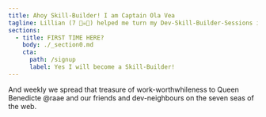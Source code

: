 ```yaml
---
title: Ahoy Skill-Builder! I am Captain Ola Vea
tagline: Lillian (7 🏴‍☠️👸) helped me turn my Dev-Skill-Builder-Sessions into a treasure hunt. So that every Dev-Skill-Builder-Session i do makes my work-life worthwhile. That's the treasure of work-worthwhileness I am hunting in my treasure hunt.
sections:
  - title: FIRST TIME HERE?
    body: ./_section0.md
    cta:
      path: /signup
      label: Yes I will become a Skill-Builder!
---
```


And weekly we spread that treasure of work-worthwhileness to Queen Benedicte @raae and our friends and dev-neighbours on the seven seas of the web.
